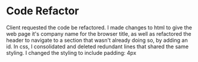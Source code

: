 # Code Refactor 
Client requested the code be refactored. I made changes to html to give the web page it's company name for the browser title, as well as refactored the header to navigate to a section that wasn't already doing so, by adding an id.
In css, I consolidated and deleted redundant lines that shared the same styling.
I changed the styling to include padding: 4px
